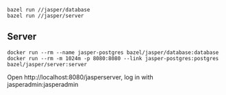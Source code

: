 ```
bazel run //jasper/database
bazel run //jasper/server
```

## Server

```
docker run --rm --name jasper-postgres bazel/jasper/database:database
docker run --rm -m 1024m -p 8080:8080 --link jasper-postgres:postgres bazel/jasper/server:server
```

Open http://localhost:8080/jasperserver, log in with jasperadmin:jasperadmin
